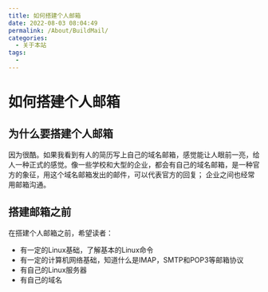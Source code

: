 ```yaml
---
title: 如何搭建个人邮箱
date: 2022-08-03 08:04:49
permalink: /About/BuildMail/
categories:
  - 关于本站
tags:
  - 
---
```

# 如何搭建个人邮箱

## 为什么要搭建个人邮箱

因为很酷。如果我看到有人的简历写上自己的域名邮箱，感觉能让人眼前一亮，给人一种正式的感觉。像一些学校和大型的企业，都会有自己的域名邮箱，是一种官方的象征，用这个域名邮箱发出的邮件，可以代表官方的回复； 企业之间也经常用邮箱沟通。



## 搭建邮箱之前

在搭建个人邮箱之前，希望读者：

* 有一定的Linux基础，了解基本的Linux命令
* 有一定的计算机网络基础，知道什么是IMAP，SMTP和POP3等邮箱协议
* 有自己的Linux服务器
* 有自己的域名
